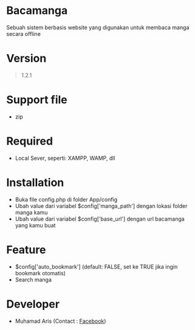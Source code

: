 # Bacamanga
Sebuah sistem berbasis website yang digunakan untuk membaca manga secara offline

# Version
> 1.2.1

# Support file
- zip

# Required
- Local Sever, seperti: XAMPP, WAMP, dll

# Installation
- Buka file config.php di folder App/config
- Ubah value dari variabel $config['manga_path'] dengan lokasi folder manga kamu
- Ubah value dari variabel $config['base_url'] dengan url bacamanga yang kamu buat

# Feature
- $config\['auto_bookmark'\]  \(default: FALSE, set ke TRUE jika ingin bookmark otomatis\)
- Search manga

# Developer
- Muhamad Aris (Contact : [Facebook](https://www.facebook.com/zyonesth))
